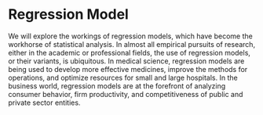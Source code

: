 # Regression Model

We will explore the workings of regression models, which have become the workhorse of statistical analysis. In almost all empirical pursuits of research, either in the academic or professional fields, the use of regression models, or their variants, is ubiquitous. In medical science, regression models are being used to develop more effective medicines, improve the methods for operations, and optimize resources for small and large hospitals. In the business world, regression models are at the forefront of analyzing consumer behavior, firm productivity, and competitiveness of public and private­ sector entities.

